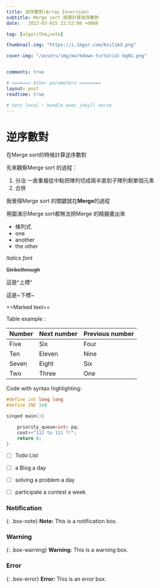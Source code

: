 ```yaml
---
title: 逆序數對(Array Inversion)
subtitle: Merge sort 順便計算逆序數對
date:   2022-03-015 22:52:00 +0800

tag: [algorithm,note]

thumbnail-img: "https://i.imgur.com/Kxil1A3.png"

cover-img: "/assets/img/markdown-turtorial-bg01.png"


comments: true

# ======= Other parameters ========
layout: post
readtime: true

# test local : bundle exec jekyll serve
---
```


# 逆序數對

在Merge sort的時候計算逆序數對

先來觀察Merge sort 的過程：

1. 分治 
一直重複從中點把陣列切成兩半直到子陣列剩單個元素
2. 合併

我覺得Merge sort 的關鍵就在**Merge**的過程

用圖演示Merge sort都無法把Merge 的精髓畫出來

- 條列式
- one
- another
- the other

*Italics font*

~~Strikethrough~~

這是^上標^

這是~下標~

==Marked text==

Table example :

| Number | Next number | Previous number |
| :------ |:--- | :--- |
| Five | Six | Four |
| Ten | Eleven | Nine |
| Seven | Eight | Six |
| Two | Three | One |


Code with syntax highlighting:

```cpp
#define int long long 
#define INF 1e9

singed main(){

    priority_queue<int> pq;
    cout<<"112 to 112 ?!";
    return 0;
}
```

- [ ] Todo List
- [ ] a Blog a day
- [ ] solving a problem a day
- [ ] participate a contest a week



### Notification

{: .box-note}
**Note:** This is a notification box.

### Warning

{: .box-warning}
**Warning:** This is a warning box.

### Error

{: .box-error}
**Error:** This is an error box.
